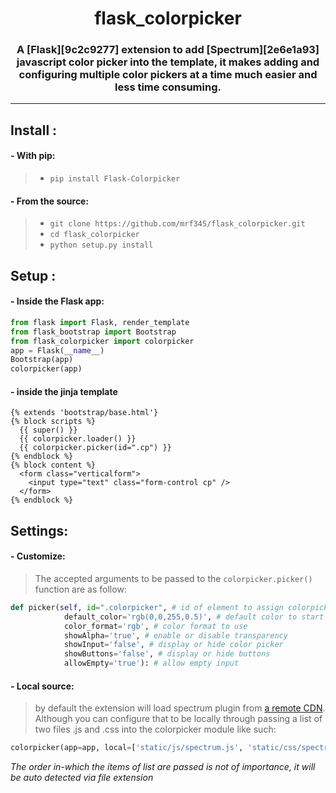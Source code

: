 <h1 align='center'>flask_colorpicker</h1>
<h3 align='center'>A [Flask][9c2c9277] extension to add [Spectrum][2e6e1a93] javascript color picker into the template, it makes adding and configuring multiple color pickers at a time much easier and less time consuming.</h3>

  [9c2c9277]: http://flask.pocoo.org/ "Flask website"
  [2e6e1a93]: https://github.com/bgrins/spectrum "Spectrum repo"

<hr />

## Install :
#### - With pip:
> - `pip install Flask-Colorpicker` <br />

#### - From the source:
> - `git clone https://github.com/mrf345/flask_colorpicker.git`<br />
> - `cd flask_colorpicker` <br />
> - `python setup.py install`

## Setup :
#### - Inside the Flask app:
```python
from flask import Flask, render_template
from flask_bootstrap import Bootstrap
from flask_colorpicker import colorpicker
app = Flask(__name__)
Bootstrap(app)
colorpicker(app)
```
#### - inside the jinja template
```jinja
{% extends 'bootstrap/base.html'}
{% block scripts %}
  {{ super() }}
  {{ colorpicker.loader() }}
  {{ colorpicker.picker(id=".cp") }}
{% endblock %}
{% block content %}
  <form class="verticalform">
    <input type="text" class="form-control cp" />
  </form>
{% endblock %}
```

## Settings:
#### - Customize:
>The accepted arguments to be passed to the `colorpicker.picker()` function are as follow:
```python
def picker(self, id=".colorpicker", # id of element to assign colorpicker to
            default_color='rgb(0,0,255,0.5)', # default color to start with
            color_format='rgb', # color format to use
            showAlpha='true', # enable or disable transparency
            showInput='false', # display or hide color picker
            showButtons='false', # display or hide buttons
            allowEmpty='true'): # allow empty input
```

#### - Local source:
> by default the extension will load spectrum plugin from [a remote CDN][25530337]. Although you can configure that to be locally through passing a list of two files .js and .css into the colorpicker module like such:
```python
colorpicker(app=app, local=['static/js/spectrum.js', 'static/css/spectrum.css'])
```
 _The order in-which the items of list are passed is not of importance, it will be auto detected via file extension_

  [25530337]: https://cdnjs.com/libraries/spectrum "Spectrum CDN"
